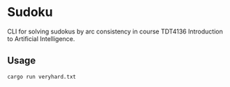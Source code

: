 # Sudoku
CLI for solving sudokus by arc consistency in course TDT4136 Introduction to Artificial Intelligence.


## Usage
```
cargo run veryhard.txt
```
